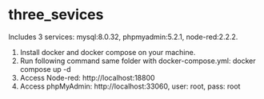 # three_sevices
Includes 3 services: mysql:8.0.32, phpmyadmin:5.2.1, node-red:2.2.2.

1. Install docker and docker compose on your machine.
2. Run following command same folder with docker-compose.yml:
	docker compose up -d
3. Access Node-red:
	http://localhost:18800
4. Access phpMyAdmin:
	http://localhost:33060, user: root, pass: root